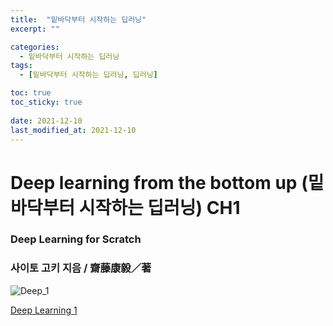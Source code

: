 ```yaml
---
title:  "밑바닥부터 시작하는 딥러닝"
excerpt: ""

categories:
  - 밑바닥부터 시작하는 딥러닝
tags:
  - [밑바닥부터 시작하는 딥러닝, 딥러닝]

toc: true
toc_sticky: true
 
date: 2021-12-10
last_modified_at: 2021-12-10
---
```


# Deep learning from the bottom up (밑바닥부터 시작하는 딥러닝) CH1

### Deep Learning for Scratch

### 사이토 고키 지음 / **齋藤康毅／著**

![Deep_1](https://user-images.githubusercontent.com/75519839/169656829-9b2c8993-1f6a-4d5b-a824-7e28f801ead3.png)


[Deep Learning 1](https://www.notion.so/de6653e554804121b8d308c004af33e0)